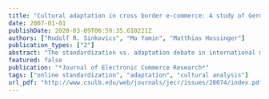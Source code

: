```yaml
---
title: "Cultural adaptation in cross border e-commerce: A study of German companies"
date: 2007-01-01
publishDate: 2020-03-09T06:59:35.610221Z
authors: ["Rudolf R. Sinkovics", "Mo Yamin", "Matthias Hossinger"]
publication_types: ["2"]
abstract: "The standardization vs. adaptation debate in international marketing is still ongoing, yet, in the online realm the discussion is only just emerging. While practitioners are excited to jump on the online communication and commerce bandwagon, empirical research on the issue of online standardization vs. adaptation is still relatively limited and mostly concerns US firms. This paper explores 100 German companies' domestic, U.S., U.K. and Latin American websites and employs a cultural value analysis. We build on Hofstede's and Hall's cultural framework. Findings suggest that cultural value depiction is not very strong in the relevant markets, thus a certain degree of 'cultural alienation' takes place. It is suggested that to engage better with their customer and reach better cultural congruency companies need to work harder on developing culturally adapted websites."
featured: false
publication: "*Journal of Electronic Commerce Research*"
tags: ["online standardization", "adaptation", "cultural analysis"]
url_pdf: "http://www.csulb.edu/web/journals/jecr/issues/20074/index.pdf"
---
```


